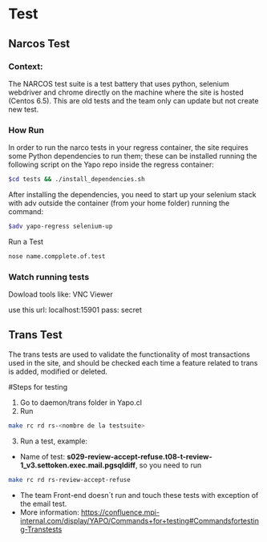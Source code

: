 # Test

## Narcos Test
### Context: 
The NARCOS test suite is a test battery that uses python, selenium webdriver and chrome directly on the machine where the site is hosted (Centos 6.5). This are old tests and the team only can update but not create new test.

### How Run
In order to run the narco tests in your regress container, the site requires some Python dependencies to run them; these can be installed running the following script on the Yapo repo inside the regress container:

```bash
$cd tests && ./install_dependencies.sh
```

After installing the dependencies, you need to start up your selenium stack with adv outside the container (from your home folder) running the command:

```bash
$adv yapo-regress selenium-up
```

Run a Test
```bash
nose name.compplete.of.test
```

### Watch running tests
Dowload tools like: VNC Viewer

use this url: localhost:15901
pass: secret

## Trans Test
The trans tests are used to validate the functionality of most transactions used in the site, and should be checked each time a feature related to trans is added, modified or deleted.

#Steps for testing

1. Go to daemon/trans folder in Yapo.cl
2. Run 
```bash 
make rc rd rs-<nombre de la testsuite>
```

3. Run a test, example:
+ Name of test: **s029-review-accept-refuse.t08-t-review-1_v3.settoken.exec.mail.pgsqldiff**, so you need to run
```bash
make rc rd rs-review-accept-refuse
```

- The team Front-end doesn´t run and touch these tests with exception of the email test.
- More information: https://confluence.mpi-internal.com/display/YAPO/Commands+for+testing#Commandsfortesting-Transtests
